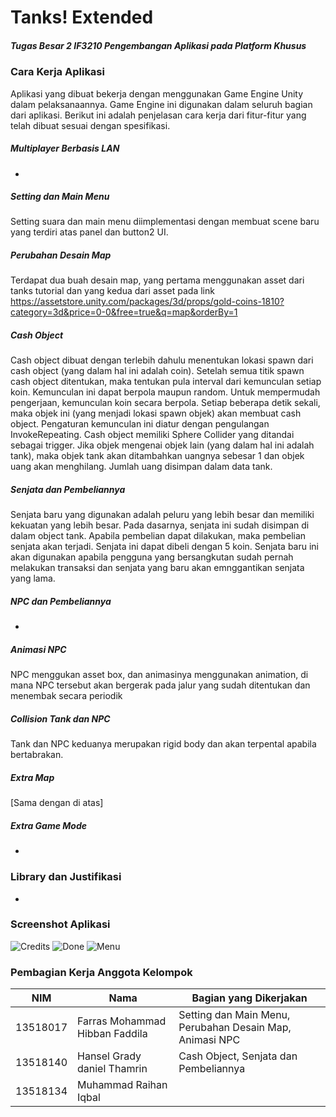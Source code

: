 # Tanks! Extended
##### Tugas Besar 2 IF3210 Pengembangan Aplikasi pada Platform Khusus

### Cara Kerja Aplikasi

Aplikasi yang dibuat bekerja dengan menggunakan Game Engine Unity dalam pelaksanaannya. Game Engine ini digunakan dalam seluruh bagian dari aplikasi. Berikut ini adalah penjelasan cara kerja dari fitur-fitur yang telah dibuat sesuai dengan spesifikasi.

##### Multiplayer Berbasis LAN
-

##### Setting dan Main Menu

Setting suara dan main menu diimplementasi dengan membuat scene baru yang terdiri atas panel dan button2 UI.

##### Perubahan Desain Map

Terdapat dua buah desain map, yang pertama menggunakan asset dari tanks tutorial dan yang kedua dari asset pada link https://assetstore.unity.com/packages/3d/props/gold-coins-1810?category=3d&price=0-0&free=true&q=map&orderBy=1

##### Cash Object

Cash object dibuat dengan terlebih dahulu menentukan lokasi spawn dari cash object (yang dalam hal ini adalah coin). Setelah semua titik spawn cash object ditentukan, maka tentukan pula interval dari kemunculan setiap koin. Kemunculan ini dapat berpola maupun random. Untuk mempermudah pengerjaan, kemunculan koin secara berpola. Setiap beberapa detik sekali, maka objek ini (yang menjadi lokasi spawn objek) akan membuat cash object. Pengaturan kemunculan ini diatur dengan pengulangan InvokeRepeating. Cash object memiliki Sphere Collider yang ditandai sebagai trigger. Jika objek mengenai objek lain (yang dalam hal ini adalah tank), maka objek tank akan ditambahkan uangnya sebesar 1 dan objek uang akan menghilang. Jumlah uang disimpan dalam data tank.

##### Senjata dan Pembeliannya

Senjata baru yang digunakan adalah peluru yang lebih besar dan memiliki kekuatan yang lebih besar. Pada dasarnya, senjata ini sudah disimpan di dalam object tank. Apabila pembelian dapat dilakukan, maka pembelian senjata akan terjadi. Senjata ini dapat dibeli dengan 5 koin. Senjata baru ini akan digunakan apabila pengguna yang bersangkutan sudah pernah melakukan transaksi dan senjata yang baru akan emnggantikan senjata yang lama.

##### NPC dan Pembeliannya
-

##### Animasi NPC

NPC menggukan asset box, dan animasinya menggunakan animation, di mana NPC tersebut akan bergerak pada jalur yang sudah ditentukan dan menembak secara periodik

##### Collision Tank dan NPC

Tank dan NPC keduanya merupakan rigid body dan akan terpental apabila bertabrakan.

##### Extra Map

[Sama dengan di atas]

##### Extra Game Mode
-

### Library dan Justifikasi
-

### Screenshot Aplikasi

![Credits](/img/credits.jpg)
![Done](/img/done.jpg)
![Menu](/img/MainMenu.jpg)

### Pembagian Kerja Anggota Kelompok

| NIM | Nama | Bagian yang Dikerjakan |
| --- | ---- | ---------------------- |
| 13518017 | Farras Mohammad Hibban Faddila | Setting dan Main Menu, Perubahan Desain Map, Animasi NPC |
| 13518140 | Hansel Grady daniel Thamrin | Cash Object, Senjata dan Pembeliannya |
| 13518134 | Muhammad Raihan Iqbal |  |
